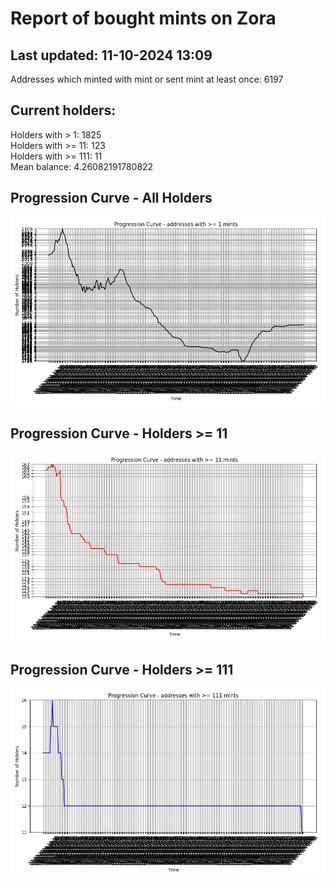 # Report of bought mints on Zora
## Last updated: 11-10-2024 13:09
Addresses which minted with mint or sent mint at least once: 6197

## Current holders:
Holders with > 1: 1825  
Holders with >= 11: 123  
Holders with >= 111: 11  
Mean balance: 4.26082191780822  

## Progression Curve - All Holders
![addresses with >= 1 mint](progression_curve_all.png)
## Progression Curve - Holders >= 11
![addresses with >= 11 mints](progression_curve_gt_11.png)
## Progression Curve - Holders >= 111
![addresses with >= 111 mints](progression_curve_gt_111.png)
